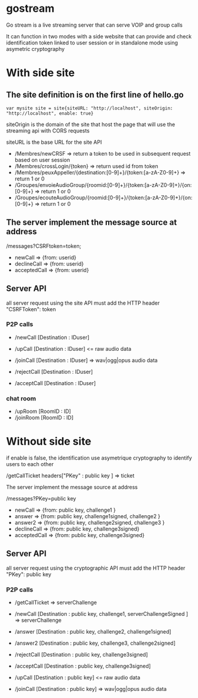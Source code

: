 # gostream


Go stream is a live streaming server that can serve VOIP and group calls

It can function in two modes with a side website that can provide and check identification token linked to user session or in standalone mode using asymetric cryptography

# With side site


## The site definition is on the first line of hello.go

`var mysite site = site{siteURL: "http://localhost", siteOrigin: "http://localhost", enable: true}`

siteOrigin is the domain of the site that host the page that will use the streaming api with CORS requests

siteURL is the base URL for the site API 

* /Membres/newCRSF => return a token to be used in subsequent request based on user session
* /Membres/crossLogin/{token} => return used id from token
* /Membres/peuxAppeller/{destination:[0-9]+}/{token:[a-zA-Z0-9]+} => return 1 or 0
* /Groupes/envoieAudioGroup/{roomid:[0-9]+}/{token:[a-zA-Z0-9]+}/{on:[0-9]+} => return 1 or 0
* /Groupes/ecouteAudioGroup/{roomid:[0-9]+}/{token:[a-zA-Z0-9]+}/{on:[0-9]+} => return 1 or 0

## The server implement the message source at address

/messages?CSRFtoken=token;

* newCall => {from: userid}
* declineCall => {from: userid}
* acceptedCall => {from: userid}

## Server API

all server request using the site API must add the HTTP header "CSRFToken": token

### P2P calls

* /newCall [Destination : IDuser] 
* /upCall [Destination : IDuser]   <= raw audio data
* /joinCall [Destination : IDuser] => wav|ogg|opus audio data

* /rejectCall [Destination : IDuser] 
* /acceptCall [Destination : IDuser] 

### chat room
* /upRoom [RoomID : ID] 
* /joinRoom [RoomID : ID] 

# Without side site

if enable is false, the identification use asymetrique cryptography to identify users to each other 

/getCallTicket headers["PKey" : public key ] => ticket

The server implement the message source at address

/messages?PKey=public key

* newCall => {from: public key, challenge1 }
* answer => {from: public key, challenge1signed, challenge2 }
* answer2 => {from: public key, challenge2signed, challenge3 }
* declineCall => {from: public key, challenge3signed}
* acceptedCall => {from: public key, challenge3signed}

## Server API

all server request using the cryptographic API must add the HTTP header "PKey": public key

### P2P calls

* /getCallTicket => serverChallenge

* /newCall   [Destination : public key, challenge1, serverChallengeSigned ] => serverChallenge

* /answer    [Destination : public key, challenge2, challenge1signed] 
* /answer2   [Destination : public key, challenge3, challenge2signed] 

* /rejectCall [Destination : public key, challenge3signed] 
* /acceptCall [Destination : public key, challenge3signed] 

* /upCall    [Destination : public key] <= raw audio data
* /joinCall  [Destination : public key] => wav|ogg|opus audio data





